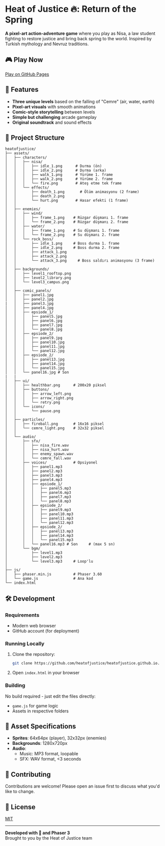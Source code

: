 # Heat of Justice 🔥: Return of the Spring

**A pixel-art action-adventure game** where you play as Nisa, a law student fighting to restore justice and bring back spring to the world. Inspired by Turkish mythology and Nevruz traditions.

## 🎮 Play Now
[Play on GitHub Pages](https://heatofjustice.github.io)

## 🌟 Features
- **Three unique levels** based on the falling of "Cemre" (air, water, earth)
- **Pixel-art visuals** with smooth animations
- **Comic-style storytelling** between levels
- **Simple but challenging** arcade gameplay
- **Original soundtrack** and sound effects

## 📁 Project Structure
```
heatofjustice/
├── assets/
│   ├── characters/
│   │   ├── nisa/
│   │   │   ├── idle_1.png      # Durma (ön)
│   │   │   ├── idle_2.png      # Durma (arka)
│   │   │   ├── walk_1.png      # Yürüme 1. frame
│   │   │   ├── walk_2.png      # Yürüme 2. frame
│   │   │   └── fire.png        # Ateş etme tek frame
│   │   └── effects/
│   │       ├── death_1.png       # Ölüm animasyonu (2 frame)
│   │       ├── death_2.png
│   │       └── hurt.png        # Hasar efekti (1 frame)
│   │
│   ├── enemies/
│   │   ├── wind/
│   │   │   ├── frame_1.png    # Rüzgar düşmanı 1. frame
│   │   │   └── frame_2.png    # Rüzgar düşmanı 2. frame
│   │   ├── water/
│   │   │   ├── frame_1.png    # Su düşmanı 1. frame
│   │   │   └── frame_2.png    # Su düşmanı 2. frame
│   │   └── rock_boss/
│   │       ├── idle_1.png     # Boss durma 1. frame
│   │       ├── idle_2.png     # Boss durma 2. frame
│   │       ├── attack_1.png
│   │       ├── attack_2.png
│   │       └── attack_3.png     # Boss saldırı animasyonu (3 frame)
│   │
│   ├── backgrounds/
│   │   ├── level1_rooftop.png
│   │   ├── level2_library.png
│   │   └── level3_campus.png
│   │
│   ├── comic_panels/
│   │   ├── panel1.jpg
│   │   ├── panel2.jpg
|   │   ├── panel3.jpg
│   │   ├── panel4.jpg
│   │   ├── epsiode_1/
│   │   │   ├── panel5.jpg
│   │   │   ├── panel6.jpg
│   │   │   ├── panel7.jpg
│   │   │   └── panel8.jpg
│   │   ├── epsiode_2/
│   │   │   ├── panel9.jpg                              
│   │   │   ├── panel10.jpg
│   │   │   ├── panel11.jpg 
│   │   │   └── panel12.jpg
│   │   ├── epsiode_2/
│   │   │   ├── panel13.jpg
│   │   │   ├── panel14.jpg
│   │   │   └── panel15.jpg
│   │   └── panel16.jpg # Son 
|   |
│   ├── ui/
│   │   ├── healthbar.png      # 200x20 piksel
│   │   ├── buttons/
│   │   │   ├── arrow_left.png
│   │   │   ├── arrow_right.png
│   │   │   └── retry.png
│   │   └── icons/
│   │       └── pause.png
│   │
│   ├── particles/
│   │   ├── fireball.png       # 16x16 piksel
│   │   └── cemre_light.png    # 32x32 piksel
│   │
│   └── audio/
│       ├── sfx/
│       │   ├── nisa_fire.wav
│       │   ├── nisa_hurt.wav
│       │   ├── enemy_spawn.wav
│       │   └── cemre_fall.wav
│       ├── voices/            # Opsiyonel
│       │   ├── panel1.mp3
│       │   ├── panel2.mp3
│       │   ├── panel3.mp3
│       │   ├── panel4.mp3
│       │   ├── epsiode_1/
│       │   │   ├── panel5.mp3
│       │   │   ├── panel6.mp3
│       │   │   ├── panel7.mp3
│       │   │   └── panel8.mp3
│       │   ├── epsiode_2/
│       │   │   ├── panel9.mp3                              
│       │   │   ├── panel10.mp3
│       │   │   ├── panel11.mp3 
│       │   │   └── panel12.mp3
│       │   ├── epsiode_2/
│       │   │   ├── panel13.mp3
│       │   │   ├── panel14.mp3
│       │   │   └── panel15.mp3
│       │   └── panel16.mp3 # Son     # (max 5 sn)
│       └── bgm/
│           ├── level1.mp3
│           ├── level2.mp3
│           └── level3.mp3     # Loop'lu
│
├── js/
│   ├── phaser.min.js          # Phaser 3.60
│   └── game.js                # Ana kod
└── index.html
```

## 🛠 Development

### Requirements
- Modern web browser
- GitHub account (for deployment)

### Running Locally
1. Clone the repository:
   ```bash
   git clone https://github.com/heatofjustice/heatofjustice.github.io.git
   ```
2. Open `index.html` in your browser

### Building
No build required - just edit the files directly:
- `game.js` for game logic
- Assets in respective folders

## 🎨 Asset Specifications
- **Sprites**: 64x64px (player), 32x32px (enemies)
- **Backgrounds**: 1280x720px
- **Audio**: 
  - Music: MP3 format, loopable
  - SFX: WAV format, <3 seconds

## 🤝 Contributing
Contributions are welcome! Please open an issue first to discuss what you'd like to change.

## 📜 License
[MIT](https://choosealicense.com/licenses/mit/)

---

**Developed with 💙 and Phaser 3**  
Brought to you by the Heat of Justice team
